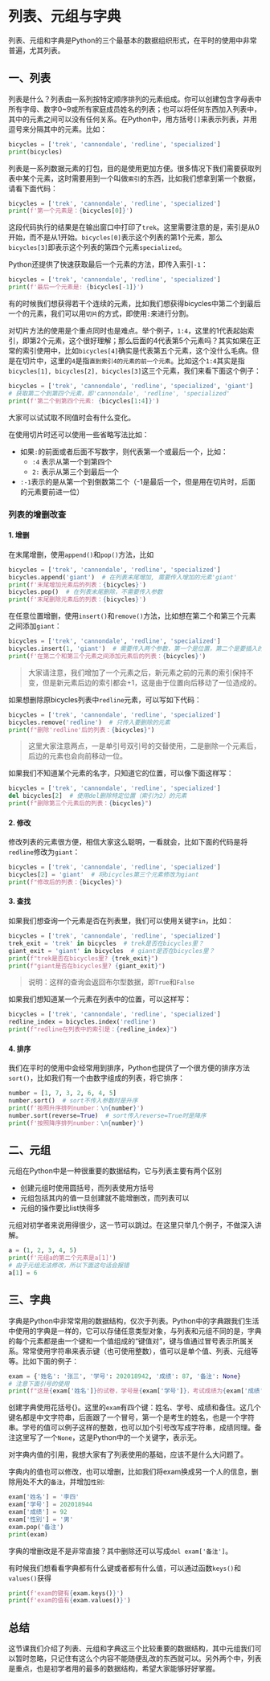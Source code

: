 # 列表、元组与字典

列表、元组和字典是Python的三个最基本的数据组织形式，在平时的使用中非常普遍，尤其列表。

## 一、列表

列表是什么？列表由一系列按特定顺序排列的元素组成。你可以创建包含字母表中所有字母、数字0~9或所有家庭成员姓名的列表；也可以将任何东西加入列表中，其中的元素之间可以没有任何关系。在Python中，用方括号`[]`来表示列表，并用逗号来分隔其中的元素。比如：
```python
bicycles = ['trek', 'cannondale', 'redline', 'specialized']
print(bicycles)
```
列表是一系列数据元素的打包，目的是使用更加方便。很多情况下我们需要获取列表中某个元素，这时需要用到一个叫做`索引`的东西，比如我们想拿到第一个数据，请看下面代码：
```python
bicycles = ['trek', 'cannondale', 'redline', 'specialized']
print(f'第一个元素是：{bicycles[0]}')
```
这段代码执行的结果是在输出窗口中打印了`trek`。这里需要注意的是，索引是从0开始，而不是从1开始。`bicycles[0]`表示这个列表的第1个元素，那么`bicycles[3]`即表示这个列表的第四个元素`specialized`。

Python还提供了快速获取最后一个元素的方法，即传入索引`-1`：
```python
bicycles = ['trek', 'cannondale', 'redline', 'specialized']
print(f'最后一个元素是: {bicycles[-1]}')
```

有的时候我们想获得若干个连续的元素，比如我们想获得bicycles中第二个到最后一个的元素，我们可以用`切片`的方式，即使用`:`来进行分割。

对切片方法的使用是个重点同时也是难点。举个例子，`1:4`，这里的1代表起始索引，即第2个元素，这个很好理解；那么后面的4代表第5个元素吗？其实如果在正常的索引使用中，比如`bicycles[4]`确实是代表第五个元素，这个没什么毛病。但是在切片中，这里的`4`是指`直到索引4的元素的前一个元素`。比如这个`1:4`其实是指`bicycles[1], bicycles[2], bicycles[3]`这三个元素，我们来看下面这个例子：

```python
bicycles = ['trek', 'cannondale', 'redline', 'specialized', 'giant']
# 获取第二个到第四个元素，即'cannondale', 'redline', 'specialized'
print(f'第二个到第四个元素: {bicycles[1:4]}')  
```

大家可以试试取不同值时会有什么变化。

在使用切片时还可以使用一些省略写法比如：
- 如果`:`的前面或者后面不写数字，则代表第一个或最后一个，比如：
  - `:4` 表示从第一个到第四个
  - `2:` 表示从第三个到最后一个
- `:-1`表示的是从第一个到倒数第二个（-1是最后一个，但是用在切片时，后面的元素要前进一位）


### 列表的增删改查

#### 1. 增删

在末尾增删，使用`append()`和`pop()`方法，比如
```python
bicycles = ['trek', 'cannondale', 'redline', 'specialized']
bicycles.append('giant')  # 在列表末尾增加, 需要传入增加的元素'giant'
print(f'末尾增加元素后的列表：{bicycles}')
bicycles.pop()  # 在列表末尾删除，不需要传入参数
print(f'末尾删除元素后的列表：{bicycles}')
```

在任意位置增删，使用`insert()`和`remove()`方法，比如想在第二个和第三个元素之间添加`giant`：
```python
bicycles = ['trek', 'cannondale', 'redline', 'specialized']
bicycles.insert(1, 'giant')  # 需要传入两个参数，第一个是位置，第二个是要插入的元素
print(f'在第二个和第三个元素之间添加元素后的列表：{bicycles}')
```
> 大家请注意，我们增加了一个元素之后，新元素之前的元素的索引保持不变，但是新元素后边的索引都会+1，这是由于位置向后移动了一位造成的。

如果想删除原bicycles列表中`redline`元素，可以写如下代码：
```python
bicycles = ['trek', 'cannondale', 'redline', 'specialized']
bicycles.remove('redline')  # 只传入要删除的元素
print(f"删除'redline'后的列表：{bicycles}")
```
> 这里大家注意两点，一是单引号双引号的交替使用，二是删除一个元素后，后边的元素也会向前移动一位。

如果我们不知道某个元素的名字，只知道它的位置，可以像下面这样写：
```python
bicycles = ['trek', 'cannondale', 'redline', 'specialized']
del bicycles[2]  # 使用del删除特定位置（索引为2）的元素
print(f"删除第三个元素后的列表：{bicycles}")
```

#### 2. 修改

修改列表的元素很方便，相信大家这么聪明，一看就会，比如下面的代码是将`redline`修改为`giant`：
```python
bicycles = ['trek', 'cannondale', 'redline', 'specialized']
bicycles[2] = 'giant'  # 将bicycles第三个元素修改为giant
print(f"修改后的列表：{bicycles}")
```

#### 3. 查找

如果我们想查询一个元素是否在列表里，我们可以使用关键字`in`，比如：
```python
bicycles = ['trek', 'cannondale', 'redline', 'specialized']
trek_exit = 'trek' in bicycles  # trek是否在bicycles里？
giant_exit = 'giant' in bicycles  # giant是否在bicycles里？
print(f"trek是否在bicycles里? {trek_exit}")
print(f"giant是否在bicycles里? {giant_exit}")
```
> 说明：这样的查询会返回布尔型数据，即`True`和`False`

如果我们想知道某一个元素在列表中的位置，可以这样写：
```python
bicycles = ['trek', 'cannondale', 'redline', 'specialized']
redline_index = bicycles.index('redline')
print(f"redline在列表中的索引是：{redline_index}")
```

#### 4. 排序
我们在平时的使用中会经常用到排序，Python也提供了一个很方便的排序方法`sort()`，比如我们有一个由数字组成的列表，将它排序：
```python
number = [1, 7, 3, 2, 6, 4, 5]
number.sort()  # sort不传入参数时是升序
print(f'按照升序排列number：\n{number}')
number.sort(reverse=True)  # sort传入reverse=True时是降序
print(f'按照降序排列number：\n{number}')
```

## 二、元组
元组在Python中是一种很重要的数据结构，它与列表主要有两个区别

- 创建元组时使用圆括号，而列表使用方括号
- 元组包括其内的值一旦创建就不能增删改，而列表可以
- 元组的操作要比list快得多

元组对初学者来说用得很少，这一节可以跳过。在这里只举几个例子，不做深入讲解。
```python
a = (1, 2, 3, 4, 5)
print(f'元组a的第二个元素是a[1]')
# 由于元组无法修改，所以下面这句话会报错
a[1] = 6
```

## 三、字典

字典是Python中非常常用的数据结构，仅次于列表。Python中的字典跟我们生活中使用的字典是一样的，它可以存储任意类型对象，与列表和元组不同的是，字典的每个元素都是由一个键和一个值组成的“键值对”，键与值通过冒号表示所属关系。常常使用字符串来表示键（也可使用整数），值可以是单个值、列表、元组等等。比如下面的例子：
```python
exam = {'姓名': '张三', '学号': 202018942, '成绩': 87, '备注': None}
# 注意下面引号的使用
print(f"这是{exam['姓名']}的试卷，学号是{exam['学号']}，考试成绩为{exam['成绩']}")
```
创建字典使用花括号{}。这里的`exam`有四个键：姓名、学号、成绩和备住。这几个键名都是中文字符串，后面跟了一个冒号，第一个是考生的姓名，也是一个字符串。学号的值可以例子这样的整数，也可以加个引号改写成字符串，成绩同理。备注这里写了一个`None`，这是Python中的一个关键字，表示无。

对字典内值的引用，我想大家有了列表使用的基础，应该不是什么大问题了。

字典内的值也可以修改，也可以增删，比如我们将exam换成另一个人的信息，删除用处不大的`备注`，并增加`性别`:
```python
exam['姓名'] = '李四'
exam['学号'] = 202018944
exam['成绩'] = 92
exam['性别'] = '男'
exam.pop('备注')
print(exam)
```
字典的增删改是不是非常直接？其中删除还可以写成`del exam['备注']`。

有时候我们想看看字典都有什么键或者都有什么值，可以通过函数`keys()`和`values()`获得
```python
print(f'exam的键有{exam.keys()}')
print(f'exam的值有{exam.values()}')
```

## 总结

这节课我们介绍了列表、元组和字典这三个比较重要的数据结构，其中元组我们可以暂时忽略，只记住有这么个内容不能随便乱改的东西就可以。另外两个中，列表是重点，也是初学者用的最多的数据结构，希望大家能够好好掌握。
